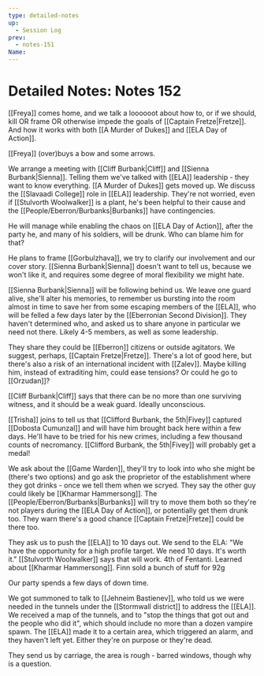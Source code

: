 ```yaml
---
type: detailed-notes
up:
  - Session Log
prev:
  - notes-151
Name:
---
```

# Detailed Notes: Notes 152

[[Freya]] comes home, and we talk a loooooot about how to, or if we should, kill OR frame OR otherwise impede the goals of [[Captain Fretze|Fretze]]. And how it works with both [[A Murder of Dukes]] and [[ELA Day of Action]].

[[Freya]] (over)buys a bow and some arrows.

We arrange a meeting with [[Cliff Burbank|Cliff]] and [[Sienna Burbank|Sienna]]. Telling them we've talked with [[ELA]] leadership - they want to know everything. [[A Murder of Dukes]] gets moved up. We discuss the [[Slavaadi College]] role in [[ELA]] leadership. They're not worried, even if [[Stulvorth Woolwalker]] is a plant, he's been helpful to their cause and the [[People/Eberron/Burbanks|Burbanks]] have contingencies. 

He will manage while enabling the chaos on [[ELA Day of Action]], after the party he, and many of his soldiers, will be drunk. Who can blame him for that? 

He plans to frame [[Gorbulzhava]], we try to clarify our involvement and our cover story. [[Sienna Burbank|Sienna]] doesn't want to tell us, because we won't like it, and requires some degree of moral flexibility we might hate. 

[[Sienna Burbank|Sienna]] will be following behind us. We leave one guard alive, she'll alter his memories, to remember us bursting into the room almost in time to save her from some escaping members of the [[ELA]], who will be felled a few days later by the [[Eberronian Second Division]]. They haven't determined who, and asked us to share anyone in particular we need not there. Likely 4-5 members, as well as some leadership. 

They share they could be [[Eberron]] citizens or outside agitators. We suggest, perhaps, [[Captain Fretze|Fretze]]. There's a lot of good here, but there's also a risk of an international incident with [[Zalev]]. Maybe killing him, instead of extraditing him, could ease tensions? Or could he go to [[Orzudan]]? 

[[Cliff Burbank|Cliff]] says that there can be no more than one surviving witness, and it should be a weak guard. Ideally unconscious. 

[[Trisha]] joins to tell us that [[Clifford Burbank, the 5th|Fivey]] captured [[Dobosta Cumunzal]] and will have him brought back here within a few days. He'll have to be tried for his new crimes, including a few thousand counts of necromancy. [[Clifford Burbank, the 5th|Fivey]] will probably get a medal!

We ask about the [[Game Warden]], they'll try to look into who she might be (there's two options) and go ask the proprietor of the establishment where they got drinks - once we tell them when we scryed. They say the other guy could likely be [[Kharmar Hammersong]]. The [[People/Eberron/Burbanks|Burbanks]] will try to move them both so they're not players during the [[ELA Day of Action]], or potentially get them drunk too. They warn there's a good chance [[Captain Fretze|Fretze]] could be there too.

They ask us to push the [[ELA]] to 10 days out. We send to the ELA: "We have the opportunity for a high profile target. We need 10 days. It's worth it." [[Stulvorth Woolwalker]] says that will work. 4th of Fentanti. Learned about [[Kharmar Hammersong]]. Finn sold a bunch of stuff for 92g

Our party spends a few days of down time.

We got summoned to talk to [[Jehneim Bastienev]], who told us we were needed in the tunnels under the [[Stormwall district]] to address the [[ELA]]. We received a map of the tunnels, and to "stop the things that got out and the people who did it", which should include no more than a dozen vampire spawn. The [[ELA]] made it to a certain area, which triggered an alarm, and they haven't left yet. Either they're on purpose or they're dead. 

They send us by carriage, the area is rough - barred windows, though why is a question. 





